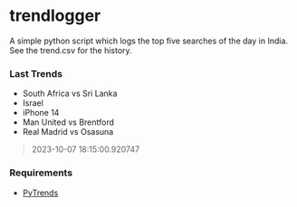 # trendlogger
A simple python script which logs the top five searches of the day in India.<br>See the trend.csv for the history.<br>

<!-- Last Trends -->
### Last Trends
* South Africa vs Sri Lanka
* Israel
* iPhone 14
* Man United vs Brentford
* Real Madrid vs Osasuna
> 2023-10-07 18:15:00.920747

<!-- Requirements -->
### Requirements
* [PyTrends](https://github.com/dreyco676/pytrends)
